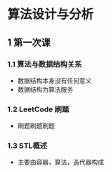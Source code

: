 # 算法设计与分析

## 1 第一次课

### 1.1 算法与数据结构关系

* 数据结构本身没有任何意义
* 数据结构为算法服务

### 1.2 LeetCode 刷题

* 刷题刷题刷题

### 1.3 STL概述

* 主要由容器，算法，迭代器构成